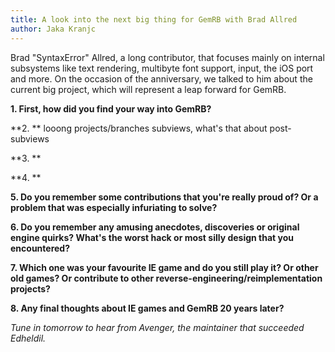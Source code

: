 ```yaml
---
title: A look into the next big thing for GemRB with Brad Allred
author: Jaka Kranjc
---
```


Brad "SyntaxError" Allred, a long contributor, that focuses mainly on internal
subsystems like text rendering, multibyte font support, input, the iOS port and
more. On the occasion of the anniversary, we talked to him about the current big
project, which will represent a leap forward for GemRB.

**1. First, how did you find your way into GemRB?**


**2. **
looong projects/branches
subviews, what's that about
post-subviews

**3. **


**4. **


**5. Do you remember some contributions that you're really proud of? Or
 a problem that was especially infuriating to solve?**


**6. Do you remember any amusing anecdotes, discoveries or original
 engine quirks? What's the worst hack or most silly design that you
 encountered?**


**7. Which one was your favourite IE game and do you still play it? Or
 other old games? Or contribute to other
 reverse-engineering/reimplementation projects?**

**8. Any final thoughts about IE games and GemRB 20 years later?**


_Tune in tomorrow to hear from Avenger, the maintainer that succeeded Edheldil._
